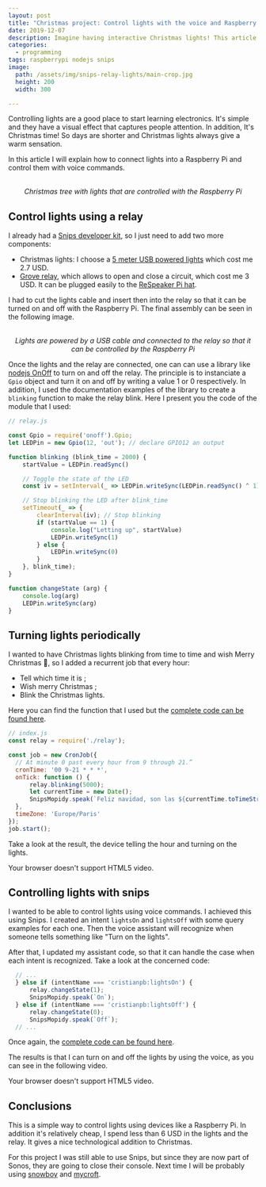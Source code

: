 ```yaml
---
layout: post
title: "Christmas project: Control lights with the voice and Raspberry Pi"
date: 2019-12-07
description: Imagine having interactive Christmas lights! This article will show you how to control lights with your Raspberry Pi and adding voice command superpowers.
categories:
  - programming
tags: raspberrypi nodejs snips
image:
  path: /assets/img/snips-relay-lights/main-crop.jpg
  height: 200
  width: 300

---
```


Controlling lights are a good place to start learning electronics. It's simple and
they have a visual effect that captures people attention.
In addition, It's Christmas time!
So days are shorter and Christmas lights always give a warm sensation.

In this article I will explain how to connect lights into a Raspberry Pi and
control them with voice commands. 

<center>
<amp-img src="/assets/img/snips-relay-lights/main.jpg" width="474" height="632" layout="intrinsic"></amp-img>
<br><i>Christmas tree with lights that are controlled with the Raspberry Pi</i>
</center>


## Control lights using a relay

I already had a [Snips developer kit](https://snips.ai/developers/), so I just need to add two more components:
* Christmas lights: I choose a [5 meter USB powered lights](https://www.ebay.com/itm/5M-10M-USB-LED-Copper-Wire-String-Fairy-Light-Strip-Lamp-Xmas-Party-Waterproof-/282404057310) which cost me 2.7 USD.
* [Grove relay](https://www.seeedstudio.com/Grove-Relay.html), which allows to open and close a circuit, which cost me 3 USD. It can be plugged easily to the [ReSpeaker Pi hat](https://www.seeedstudio.com/ReSpeaker-2-Mics-Pi-HAT.html).

I had to cut the lights cable and insert then into the relay so that it can be
turned on and off with the Raspberry Pi. The final assembly can be seen in the
following image.

<center>
<amp-img src="/assets/img/snips-relay-lights/relay.jpg" width="632" height="474" layout="intrinsic"></amp-img>
<br><i>Lights are powered by a USB cable and connected to the relay so that it can be controlled by the Raspberry Pi</i>
</center>

Once the lights and the relay are connected, one can can use a library like
[nodejs OnOff](https://www.npmjs.com/package/onoff) to turn on and off the
relay.
The principle is to instanciate a `Gpio` object and turn it on and off by
writing a value 1 or 0 respectively.
In addition, I used the documentation examples of the library to create a
`blinking` function to make the relay blink. Here I present you the code of
the module that I used:

```js
// relay.js

const Gpio = require('onoff').Gpio;
let LEDPin = new Gpio(12, 'out'); // declare GPIO12 an output

function blinking (blink_time = 2000) {
	startValue = LEDPin.readSync()

	// Toggle the state of the LED
	const iv = setInterval(_ => LEDPin.writeSync(LEDPin.readSync() ^ 1), 500);

	// Stop blinking the LED after blink_time
	setTimeout(_ => {
		clearInterval(iv); // Stop blinking
		if (startValue == 1) {
			console.log("Letting up", startValue)
			LEDPin.writeSync(1)
		} else {
			LEDPin.writeSync(0)
		}
	}, blink_time);
}

function changeState (arg) {
	console.log(arg)
	LEDPin.writeSync(arg)
}
```

## Turning lights periodically

I wanted to have Christmas lights blinking from time to time and wish Merry Christmas 🎄, so I added a recurrent job that every hour:
* Tell which time it is ;
* Wish merry Christmas ;
* Blink the Christmas lights.

Here you can find the function that I used but the [complete code can be found
here](https://github.com/cristianpb/snipshandler).

```js
// index.js
const relay = require('./relay');

const job = new CronJob({
  // At minute 0 past every hour from 9 through 21.”
  cronTime: '00 9-21 * * *',
  onTick: function () {
	  relay.blinking(5000);
	  let currentTime = new Date();
	  SnipsMopidy.speak(`Feliz navidad, son las ${currentTime.toTimeString().substring(0, 2).replace(/^0+/, '')}`);
  },
  timeZone: 'Europe/Paris'
});
job.start();
```

Take a look at the result, the device telling the hour and turning on the lights.

<amp-video width="432"
  height="535"
  src="/assets/img/snips-relay-lights/cron.webm"
  poster="/assets/img/snips-relay-lights/main.jpg"
  layout="responsive"
  controls
  loop
  autoplay>
  <div fallback>
    <p>Your browser doesn't support HTML5 video.</p>
  </div>
</amp-video>


## Controlling lights with snips

I wanted to be able to control lights using voice commands.
I achieved this using Snips. I created an intent `lightsOn` and `lightsOff`
with some query examples for each one. Then the voice assistant will recognize
when someone tells something like "Turn on the lights".

After that, I updated my assistant code, so that it can handle the case when each
intent is recognized. Take a look at the concerned code:

```js
  // ...
  } else if (intentName === 'cristianpb:lightsOn') {
	  relay.changeState(1);
	  SnipsMopidy.speak(`On`);
  } else if (intentName === 'cristianpb:lightsOff') {
	  relay.changeState(0);
	  SnipsMopidy.speak(`Off`);
  // ...
```

Once again, the [complete code can be found
here](https://github.com/cristianpb/snipshandler).

The results is that I can turn on and off the lights by using the voice, as you
can see in the following video.

<amp-video width="432"
  height="535"
  src="/assets/img/snips-relay-lights/snips-relay.webm"
  poster="/assets/img/snips-relay-lights/main.jpg"
  layout="responsive"
  controls
  loop
  autoplay>
  <div fallback>
    <p>Your browser doesn't support HTML5 video.</p>
  </div>
</amp-video>

## Conclusions

This is a simple way to control lights using devices like a Raspberry Pi. In
addition it's relatively cheap, I spend less than 6 USD in the lights and the relay.
It gives a nice technological addition to Christmas.

For this project I was still able to use Snips, but since they are now part of
Sonos, they are going to close their console.  Next time I will be probably
using [snowboy](https://docs.kitt.ai/snowboy/) and
[mycroft](https://mycroft.ai/).
